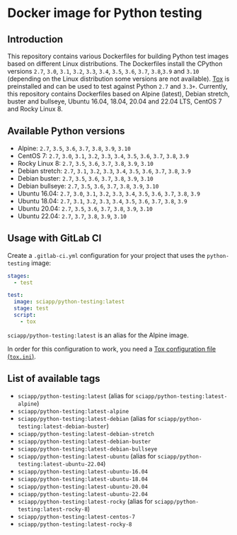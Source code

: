 # Docker image for Python testing

## Introduction

This repository contains various Dockerfiles for building Python test images based on different Linux distributions. The
Dockerfiles install the CPython versions `2.7`, `3.0`, `3.1`, `3.2`, `3.3`, `3.4`, `3.5`, `3.6`, `3.7`, `3.8`,`3.9` and
`3.10` (depending on the Linux distribution some versions are not available).
[Tox](https://tox.readthedocs.io/en/latest/) is preinstalled and can be used to test against Python `2.7` and `3.3+`.
Currently, this repository contains Dockerfiles based on Alpine (latest), Debian stretch, buster and bullseye, Ubuntu
16.04, 18.04, 20.04 and 22.04 LTS, CentOS 7 and Rocky Linux 8.

## Available Python versions

- Alpine: `2.7`, `3.5`, `3.6`, `3.7`, `3.8`, `3.9`, `3.10`
- CentOS 7: `2.7`, `3.0`, `3.1`, `3.2`, `3.3`, `3.4`, `3.5`, `3.6`, `3.7`, `3.8`, `3.9`
- Rocky Linux 8: `2.7`, `3.5`, `3.6`, `3.7`, `3.8`, `3.9`, `3.10`
- Debian stretch: `2.7`, `3.1`, `3.2`, `3.3`, `3.4`, `3.5`, `3.6`, `3.7`, `3.8`, `3.9`
- Debian buster: `2.7`, `3.5`, `3.6`, `3.7`, `3.8`, `3.9`, `3.10`
- Debian bullseye: `2.7`, `3.5`, `3.6`, `3.7`, `3.8`, `3.9`, `3.10`
- Ubuntu 16.04: `2.7`, `3.0`, `3.1`, `3.2`, `3.3`, `3.4`, `3.5`, `3.6`, `3.7`, `3.8`, `3.9`
- Ubuntu 18.04: `2.7`, `3.1`, `3.2`, `3.3`, `3.4`, `3.5`, `3.6`, `3.7`, `3.8`, `3.9`
- Ubuntu 20.04: `2.7`, `3.5`, `3.6`, `3.7`, `3.8`, `3.9`, `3.10`
- Ubuntu 22.04: `2.7`, `3.7`, `3.8`, `3.9`, `3.10`

## Usage with GitLab CI

Create a `.gitlab-ci.yml` configuration for your project that uses the `python-testing` image:

```yaml
stages:
  - test

test:
  image: sciapp/python-testing:latest
  stage: test
  script:
    - tox
```

`sciapp/python-testing:latest` is an alias for the Alpine image.

In order for this configuration to work, you need a
[Tox configuration file (`tox.ini`)](https://tox.readthedocs.io/en/latest/).

## List of available tags

- `sciapp/python-testing:latest` (alias for `sciapp/python-testing:latest-alpine`)
- `sciapp/python-testing:latest-alpine`
- `sciapp/python-testing:latest-debian` (alias for `sciapp/python-testing:latest-debian-buster`)
- `sciapp/python-testing:latest-debian-stretch`
- `sciapp/python-testing:latest-debian-buster`
- `sciapp/python-testing:latest-debian-bullseye`
- `sciapp/python-testing:latest-ubuntu` (alias for `sciapp/python-testing:latest-ubuntu-22.04`)
- `sciapp/python-testing:latest-ubuntu-16.04`
- `sciapp/python-testing:latest-ubuntu-18.04`
- `sciapp/python-testing:latest-ubuntu-20.04`
- `sciapp/python-testing:latest-ubuntu-22.04`
- `sciapp/python-testing:latest-rocky` (alias for `sciapp/python-testing:latest-rocky-8`)
- `sciapp/python-testing:latest-centos-7`
- `sciapp/python-testing:latest-rocky-8`
